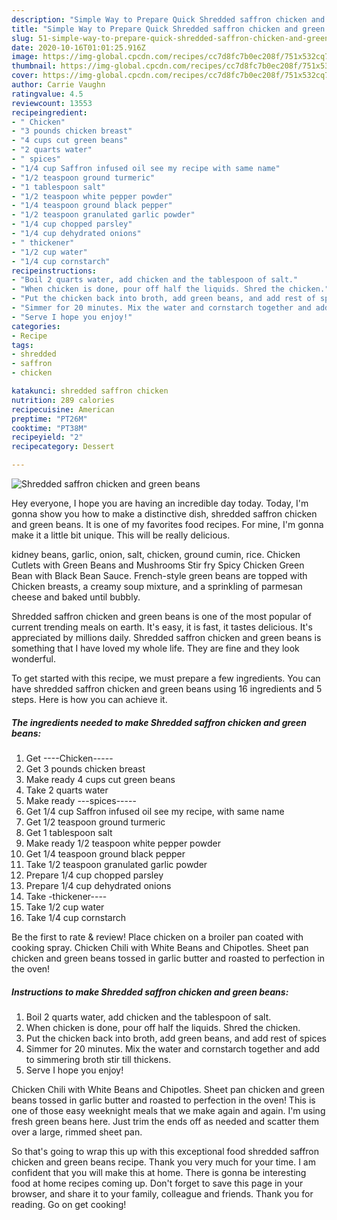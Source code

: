 ```yaml
---
description: "Simple Way to Prepare Quick Shredded saffron chicken and green beans"
title: "Simple Way to Prepare Quick Shredded saffron chicken and green beans"
slug: 51-simple-way-to-prepare-quick-shredded-saffron-chicken-and-green-beans
date: 2020-10-16T01:01:25.916Z
image: https://img-global.cpcdn.com/recipes/cc7d8fc7b0ec208f/751x532cq70/shredded-saffron-chicken-and-green-beans-recipe-main-photo.jpg
thumbnail: https://img-global.cpcdn.com/recipes/cc7d8fc7b0ec208f/751x532cq70/shredded-saffron-chicken-and-green-beans-recipe-main-photo.jpg
cover: https://img-global.cpcdn.com/recipes/cc7d8fc7b0ec208f/751x532cq70/shredded-saffron-chicken-and-green-beans-recipe-main-photo.jpg
author: Carrie Vaughn
ratingvalue: 4.5
reviewcount: 13553
recipeingredient:
- " Chicken"
- "3 pounds chicken breast"
- "4 cups cut green beans"
- "2 quarts water"
- " spices"
- "1/4 cup Saffron infused oil see my recipe with same name"
- "1/2 teaspoon ground turmeric"
- "1 tablespoon salt"
- "1/2 teaspoon white pepper powder"
- "1/4 teaspoon ground black pepper"
- "1/2 teaspoon granulated garlic powder"
- "1/4 cup chopped parsley"
- "1/4 cup dehydrated onions"
- " thickener"
- "1/2 cup water"
- "1/4 cup cornstarch"
recipeinstructions:
- "Boil 2 quarts water, add chicken and the tablespoon of salt."
- "When chicken is done, pour off half the liquids. Shred the chicken."
- "Put the chicken back into broth, add green beans, and add rest of spices"
- "Simmer for 20 minutes. Mix the water and cornstarch together and add to simmering broth stir till thickens."
- "Serve I hope you enjoy!"
categories:
- Recipe
tags:
- shredded
- saffron
- chicken

katakunci: shredded saffron chicken 
nutrition: 289 calories
recipecuisine: American
preptime: "PT26M"
cooktime: "PT38M"
recipeyield: "2"
recipecategory: Dessert

---
```



![Shredded saffron chicken and green beans](https://img-global.cpcdn.com/recipes/cc7d8fc7b0ec208f/751x532cq70/shredded-saffron-chicken-and-green-beans-recipe-main-photo.jpg)

Hey everyone, I hope you are having an incredible day today. Today, I'm gonna show you how to make a distinctive dish, shredded saffron chicken and green beans. It is one of my favorites food recipes. For mine, I'm gonna make it a little bit unique. This will be really delicious.

kidney beans, garlic, onion, salt, chicken, ground cumin, rice. Chicken Cutlets with Green Beans and Mushrooms Stir fry Spicy Chicken Green Bean with Black Bean Sauce. French-style green beans are topped with Chicken breasts, a creamy soup mixture, and a sprinkling of parmesan cheese and baked until bubbly.

Shredded saffron chicken and green beans is one of the most popular of current trending meals on earth. It's easy, it is fast, it tastes delicious. It's appreciated by millions daily. Shredded saffron chicken and green beans is something that I have loved my whole life. They are fine and they look wonderful.


To get started with this recipe, we must prepare a few ingredients. You can have shredded saffron chicken and green beans using 16 ingredients and 5 steps. Here is how you can achieve it.

<!--inarticleads1-->

##### The ingredients needed to make Shredded saffron chicken and green beans:

1. Get  ----Chicken-----
1. Get 3 pounds chicken breast
1. Make ready 4 cups cut green beans
1. Take 2 quarts water
1. Make ready  ---spices-----
1. Get 1/4 cup Saffron infused oil see my recipe, with same name
1. Get 1/2 teaspoon ground turmeric
1. Get 1 tablespoon salt
1. Make ready 1/2 teaspoon white pepper powder
1. Get 1/4 teaspoon ground black pepper
1. Take 1/2 teaspoon granulated garlic powder
1. Prepare 1/4 cup chopped parsley
1. Prepare 1/4 cup dehydrated onions
1. Take  -thickener----
1. Take 1/2 cup water
1. Take 1/4 cup cornstarch


Be the first to rate &amp; review! Place chicken on a broiler pan coated with cooking spray. Chicken Chili with White Beans and Chipotles. Sheet pan chicken and green beans tossed in garlic butter and roasted to perfection in the oven! 

<!--inarticleads2-->

##### Instructions to make Shredded saffron chicken and green beans:

1. Boil 2 quarts water, add chicken and the tablespoon of salt.
1. When chicken is done, pour off half the liquids. Shred the chicken.
1. Put the chicken back into broth, add green beans, and add rest of spices
1. Simmer for 20 minutes. Mix the water and cornstarch together and add to simmering broth stir till thickens.
1. Serve I hope you enjoy!


Chicken Chili with White Beans and Chipotles. Sheet pan chicken and green beans tossed in garlic butter and roasted to perfection in the oven! This is one of those easy weeknight meals that we make again and again. I&#39;m using fresh green beans here. Just trim the ends off as needed and scatter them over a large, rimmed sheet pan. 

So that's going to wrap this up with this exceptional food shredded saffron chicken and green beans recipe. Thank you very much for your time. I am confident that you will make this at home. There is gonna be interesting food at home recipes coming up. Don't forget to save this page in your browser, and share it to your family, colleague and friends. Thank you for reading. Go on get cooking!
